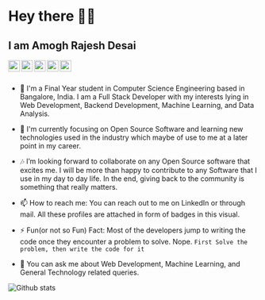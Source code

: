 # Hey there 👋👋  

## I am Amogh Rajesh Desai

<a href="https://twitter.com/AmoghDesai1999">
  <img align="left" width="23px" src="https://cdn.jsdelivr.net/npm/simple-icons@v3/icons/twitter.svg" />
</a>
<a href="https://www.linkedin.com/in/amogh-desai-385141157/">
  <img align="left" width="23px" src="https://cdn.jsdelivr.net/npm/simple-icons@v3/icons/linkedin.svg" />
</a>
<a href="https://github.com/amoghrajesh">
  <img align="left" width="23px" src="https://cdn.jsdelivr.net/npm/simple-icons@v3/icons/github.svg" />
</a>
<a href="https://medium.com/@amoghrajesh1999">
  <img align="left" width="23px" src="https://cdn.jsdelivr.net/npm/simple-icons@v3/icons/medium.svg" />
</a>
<a href="amoghrajesh1999@gmail.com">
  <img align="left" width="23px" src="https://cdn.jsdelivr.net/npm/simple-icons@v3/icons/gmail.svg" />
</a>

<br>
<br>


- 🔭 I'm a Final Year student in Computer Science Engineering based in Bangalore, India. I am a Full Stack Developer with my interests lying in Web Development, Backend Development, Machine Learning, and Data Analysis.

- 🌱 I'm currently focusing on Open Source Software and learning new technologies used in the industry which maybe of use to me at a later point in my career.

- 🎶 I’m looking forward to collaborate on any Open Source software that excites me. I will be more than happy to contribute to any Software that I use in my day to day life. In the end, giving back to the community is something that really matters.

- 📫 How to reach me: You can reach out to me on LinkedIn or through mail. All these profiles are attached in form of badges in this visual.

- ⚡ Fun(or not so Fun) Fact: Most of the developers jump to writing the code once they encounter a problem to solve. Nope. `First Solve the problem, then write the code for it`

- 💬 You can ask me about Web Development, Machine Learning, and General Technology related queries.

![Github stats](https://github-readme-stats.vercel.app/api?username=amoghrajesh&theme=dark&show_icons=true)

